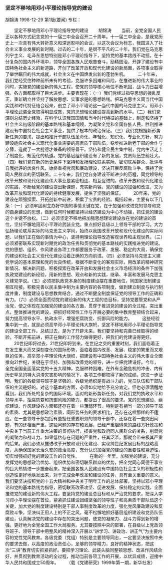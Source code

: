 ### 坚定不移地用邓小平理论指导党的建设
胡锦涛
1998-12-29
第1版(要闻)
专栏：

　　坚定不移地用邓小平理论指导党的建设
　　胡锦涛
　　当前，全党全国人民正以各种方式纪念党的十一届三中全会召开二十周年。十一届三中全会，是我党历史上一次具有伟大转折意义和深远影响的会议，以这次会议为标志，我国进入了社会主义事业发展的新时期。过去的二十年，是很不平凡的二十年。我们党在马克思列宁主义、毛泽东思想特别是邓小平理论指导下，坚持党的基本路线不动摇，在十分复杂的国内外环境中，领导全国各族人民艰苦奋斗，励精图治，开辟了建设有中国特色社会主义的新道路，开创了改革开放和现代化建设的新局面，各项事业取得了举世瞩目的伟大成就，社会主义在中国焕发出新的蓬勃生机。
　　二十年来，我们党经受住种种前所未有的考验，克服许多困难和风险，在推进新的伟大事业的同时，实施党的建设新的伟大工程，使党的领导核心地位不断巩固，战斗力日益增强，各方面都取得了巨大进步。主要表现在：（一）我们党经过指导思想的拨乱反正，重新确立并坚持了解放思想、实事求是的思想路线。把马克思主义同当代中国实践和时代特征结合起来，创立了邓小平理论这一当代中国的马克思主义。用邓小平理论武装全党取得明显成效，党的思想理论建设提高到新的水平。（二）我们党深刻总结历史经验，在科学认识我国国情和当今时代特征的基础上，制定和坚持了社会主义初级阶段的基本路线和基本纲领，为凝聚全党和全国各族人民，胜利推进建设有中国特色社会主义事业，提供了根本的政治保证。（三）我们党根据新形势新任务的要求，提出和推行干部队伍革命化、年轻化、知识化、专业化方针，努力建设适应社会主义现代化事业需要的高素质干部队伍，稳步推进新老干部的合作与交替，造就了一大批德才兼备的领导骨干。坚持和健全民主集中制，党内生活走上了制度化、规范化的轨道。党的基层组织建设有了新的发展，党员队伍空前壮大。（四）我们党在新的历史条件下坚持和发扬理论联系实际、密切联系群众、批评与自我批评的优良作风，始终重视党风和廉政建设，坚决开展反腐败斗争，保持了党同人民群众的密切联系。二十年来，我们党自身建设不断进步的历程，同党领导的改革开放和现代化建设伟大事业是紧密相连、相互促进的。改革开放和现代化建设的实践，不断给党的建设提出新课题，充实新内容。党的建设的加强和改进，又为改革开放和现代化建设的持续健康发展，提供了坚强的保证。
　　20年来，党的建设在顽强探索、开拓创新中前进，积累了宝贵的经验。概括起来，主要有以下几条：（一）必须牢固树立办好中国的事情关键在党，在于加强和改进党的领导和党的自身建设的思想，做到任何时候都坚持以经济建设为中心不动摇，抓住党的建设这个关键不放松。（二）必须坚定不移地把加强思想理论建设放在党的建设的首位，坚持不懈地用邓小平理论武装全党。重点抓好县级以上领导干部的学习。大力弘扬理论联系实际的马克思主义学风，始终以我国改革开放和现代化建设的实际问题、以我们正在做的事情为中心，坚持用理论指导改造客观世界和主观世界。（三）必须紧密联系实现新时期党的政治任务和贯彻党的基本路线的实践推进党的建设。党的思想、组织、作风建设各项工作都要服务于改革、发展、稳定的大局，确保党的建设和社会主义现代化建设沿着正确的方向前进。（四）必须坚持马克思主义建党学说的基本原理和党的优良传统，根据不断变化的客观实际，用改革的精神研究新情况、解决新问题，积极探索在改革开放和发展社会主义市场经济的条件下加强执政党建设的新经验，用新的思想、观点和新的实践，继承、丰富和发展马克思主义建党学说。（五）必须把执政党本身的制度建设摆在重要地位，同国家法制建设相互衔接。积极完善以民主集中制为主要内容的各项制度，做到建立制度与执行制度并重，制度建设与思想教育结合，通过不断健全制度保证党的领导工作的正确和有力。（六）必须全面贯彻党的建设新的伟大工程的总目标，坚持党要管党和从严治党，使之体现在加强党的建设的各方面，贯穿于推进党的建设的全过程。突出重点，整体推进党的建设，把抓好经常性工作与开展必要的集中教育整顿结合起来，努力提高领导水平、执政水平，增强拒腐防变、抗御风险的能力。
　　这些经验集中到一点，就是必须高举邓小平理论伟大旗帜，坚定不移地用邓小平理论指导党的建设全部工作。总结过去，是为了开辟未来。我们要坚持和完善已经取得的经验，不断开拓前进，把正在做的工作努力做得更好，把我们的党建设得更好。
　　20世纪即将过去，21世纪即将到来。在世纪之交的重要时刻，我们面临着正在发生重大而又深刻变化的国际形势，面临着国内改革、发展、稳定的繁重而又艰巨的任务。高举邓小平理论伟大旗帜，把建设有中国特色社会主义的伟大事业全面推向21世纪，关键在于坚持、加强和改善党的领导，进一步把党建设好。今年，全党全国全面落实党的十五大精神，克服种种困难，在外有金融危机的冲击、内有历史罕见的特大洪涝灾害影响的情况下，各项工作都取得了新的成绩。这进一步证明，我们的各级领导班子是坚强的，各级党组织是有战斗力的，党员队伍和干部队伍的主流是好的。对这个基本的方面，必须如实地给予充分肯定。但也必须清醒地看到，我们所处的复杂的国际环境，面对的新形势新任务，对我们党的执政水平和领导水平，拒腐防变和抗御风险的能力，都提出了很高的要求。党的思想建设、组织建设、作风建设各方面都还存在着一些薄弱环节。特别是有相当一部分领导干部的素质、尤其是思想政治素质，同形势任务的要求相比，还存在这样那样的不适应。在一些领导干部包括有些担任重要职务的领导干部中，还存在着一些突出问题，有的还相当严重。这些问题的存在和发展，已经严重阻碍党的路线方针政策和中央关于当前工作重大决策的贯彻执行，损害党和政府同人民群众的关系，削弱党的凝聚力和战斗力。如果低估存在问题的严重性，任其泛滥，那就会带来极其严重的后果。我们必须从推进改革开放和现代化建设、实现跨世纪发展目标的战略高度，从确保国家长治久安的政治高度，充分认识加强党的建设的重要性和紧迫性，切实增强抓好党的建设工作的自觉性。
　　在新的一年里，加强党的建设，充分发挥党的思想政治优势、组织优势和密切联系群众的优势，把全党同心同德干事业的巨大热情进一步振奋起来，把全国各族人民建设有中国特色社会主义的积极性和创造性更好地焕发出来，对于完成全年改革和建设的任务，具有至关重要的意义。我们要坚决按照党的十五大精神和中央关于明年工作的总体部署，坚持以邓小平理论和党的基本路线为指导，密切联系改革攻坚、促进发展、保持稳定的实践，全面推进党的建设新的伟大工程。要坚持党的建设总目标和从严治党的要求，把深入学习邓小平理论摆在首位，紧紧抓住建设团结坚强的领导班子和高素质干部队伍这个关键，加大党的制度建设特别是干部人事制度改革的力度，强化党风廉政建设和反腐败斗争，坚决纠正用人上的不正之风，毫不松懈地抓好基层组织建设和党员队伍建设，认真解决党的建设中存在的突出问题，使党的凝聚力、战斗力得到新的增强，更好地为全党全国工作大局服务。尤其要按照中央的部署，在县级以上党政领导班子、领导干部中用整风的精神深入开展以“讲学习、讲政治、讲正气”为主要内容的党性党风教育。各级党委（党组）特别是主要领导同志，一定要坚决按照中央的要求去做，以高度的政治责任心，足够的领导精力，良好的精神状态，把这次“三讲”教育切实抓紧抓好。要把学习理论、武装头脑同整顿思想、改进作风结合好，并贯彻到教育活动的全过程，推动当前各项工作的开展，以优异成绩，迎接中华人民共和国成立50周年。
　　（载《党建研究》1999年第一期，新华社发）
